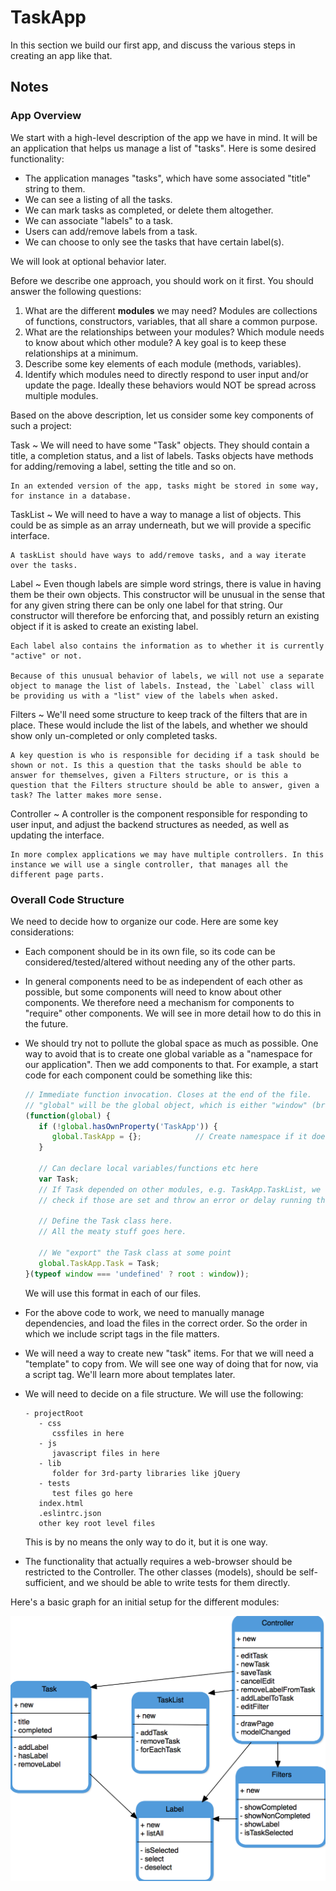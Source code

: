 # TaskApp

In this section we build our first app, and discuss the various steps in creating an app like that.

## Notes

### App Overview

We start with a high-level description of the app we have in mind. It will be an application that helps us manage a list of "tasks". Here is some desired functionality:

- The application manages "tasks", which have some associated "title" string to them.
- We can see a listing of all the tasks.
- We can mark tasks as completed, or delete them altogether.
- We can associate "labels" to a task.
- Users can add/remove labels from a task.
- We can choose to only see the tasks that have certain label(s).

We will look at optional behavior later.

Before we describe one approach, you should work on it first. You should answer the following questions:

1. What are the different **modules** we may need? Modules are collections of functions, constructors, variables, that all share a common purpose.
2. What are the relationships between your modules? Which module needs to know about which other module? A key goal is to keep these relationships at a minimum.
3. Describe some key elements of each module (methods, variables).
4. Identify which modules need to directly respond to user input and/or update the page. Ideally these behaviors would NOT be spread across multiple modules.

Based on the above description, let us consider some key components of such a project:

Task
  ~ We will need to have some "Task" objects. They should contain a title, a completion status, and a list of labels. Tasks objects have methods for adding/removing a label, setting the title and so on.

    In an extended version of the app, tasks might be stored in some way, for instance in a database.

TaskList
  ~ We will need to have a way to manage a list of objects. This could be as simple as an array underneath, but we will provide a specific interface.

    A taskList should have ways to add/remove tasks, and a way iterate over the tasks.

Label
  ~ Even though labels are simple word strings, there is value in having them be their own objects. This constructor will be unusual in the sense that for any given string there can be only one label for that string. Our constructor will therefore be enforcing that, and possibly return an existing object if it is asked to create an existing label.

    Each label also contains the information as to whether it is currently "active" or not.

    Because of this unusual behavior of labels, we will not use a separate object to manage the list of labels. Instead, the `Label` class will be providing us with a "list" view of the labels when asked.

Filters
  ~ We'll need some structure to keep track of the filters that are in place. These would include the list of the labels, and whether we should show only un-completed or only completed tasks.

    A key question is who is responsible for deciding if a task should be shown or not. Is this a question that the tasks should be able to answer for themselves, given a Filters structure, or is this a question that the Filters structure should be able to answer, given a task? The latter makes more sense.

Controller
  ~ A controller is the component responsible for responding to user input, and adjust the backend structures as needed, as well as updating the interface.

    In more complex applications we may have multiple controllers. In this instance we will use a single controller, that manages all the different page parts.

### Overall Code Structure

We need to decide how to organize our code. Here are some key considerations:

- Each component should be in its own file, so its code can be considered/tested/altered without needing any of the other parts.
- In general components need to be as independent of each other as possible, but some components will need to know about other components. We therefore need a mechanism for components to "require" other components. We will see in more detail how to do this in the future.
- We should try not to pollute the global space as much as possible. One way to avoid that is to create one global variable as a "namespace for our application". Then we add components to that. For example, a start code for each component could be something like this:

    ```javascript
    // Immediate function invocation. Closes at the end of the file.
    // "global" will be the global object, which is either "window" (browser) or "root" (node).
    (function(global) {
       if (!global.hasOwnProperty('TaskApp')) {
          global.TaskApp = {};            // Create namespace if it does not already exist.
       }

       // Can declare local variables/functions etc here
       var Task;
       // If Task depended on other modules, e.g. TaskApp.TaskList, we can
       // check if those are set and throw an error or delay running the rest of the code.

       // Define the Task class here.
       // All the meaty stuff goes here.

       // We "export" the Task class at some point
       global.TaskApp.Task = Task;
    }(typeof window === 'undefined' ? root : window));
    ```
    We will use this format in each of our files.
- For the above code to work, we need to manually manage dependencies, and load the files in the correct order. So the order in which we include script tags in the file matters.
- We will need a way to create new "task" items. For that we will need a "template" to copy from. We will see one way of doing that for now, via a script tag. We'll learn more about templates later.
- We will need to decide on a file structure. We will use the following:
    ```
    - projectRoot
       - css
          cssfiles in here
       - js
          javascript files in here
       - lib
          folder for 3rd-party libraries like jQuery
       - tests
          test files go here
       index.html
       .eslintrc.json
       other key root level files
    ```

    This is by no means the only way to do it, but it is one way.
- The functionality that actually requires a web-browser should be restricted to the Controller. The other classes (models), should be self-sufficient, and we should be able to write tests for them directly.

Here's a basic graph for an initial setup for the different modules:

![TaskApp planning](images/taskAppPlanning.png)
